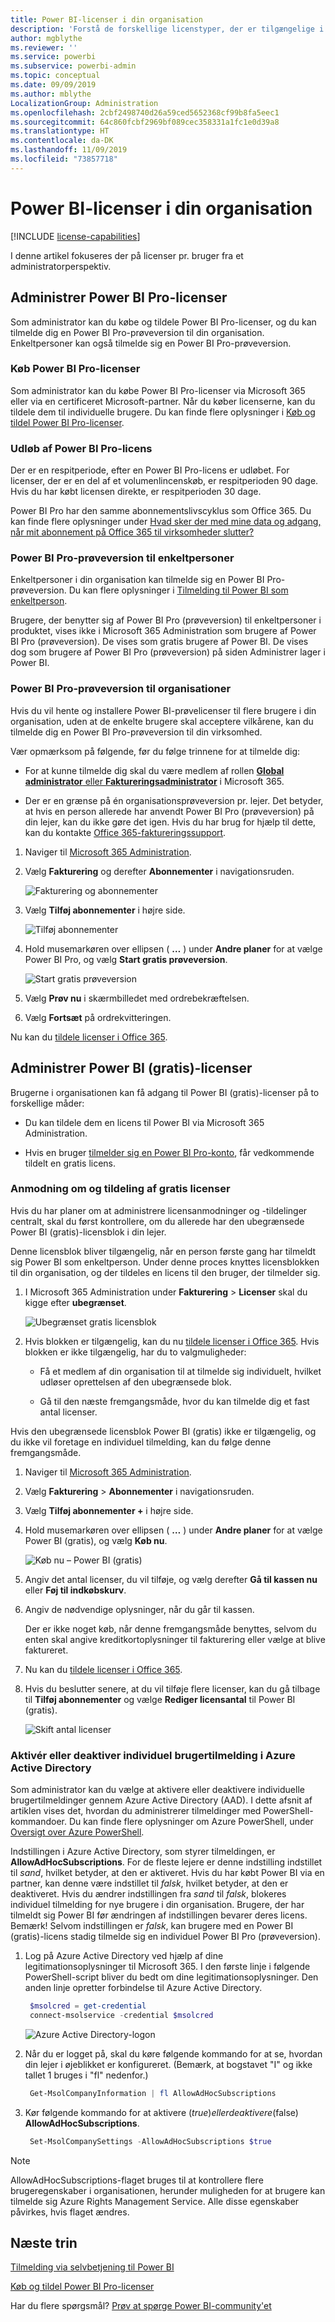 ```yaml
---
title: Power BI-licenser i din organisation
description: 'Forstå de forskellige licenstyper, der er tilgængelige i Power BI: gratis licenser, Power BI Pro og Power BI Premium.'
author: mgblythe
ms.reviewer: ''
ms.service: powerbi
ms.subservice: powerbi-admin
ms.topic: conceptual
ms.date: 09/09/2019
ms.author: mblythe
LocalizationGroup: Administration
ms.openlocfilehash: 2cbf2498740d26a59ced5652368cf99b8fa5eec1
ms.sourcegitcommit: 64c860fcbf2969bf089cec358331a1fc1e0d39a8
ms.translationtype: HT
ms.contentlocale: da-DK
ms.lasthandoff: 11/09/2019
ms.locfileid: "73857718"
---
```

# <a name="power-bi-licensing-in-your-organization"></a>Power BI-licenser i din organisation

[!INCLUDE [license-capabilities](includes/license-capabilities.md)]

I denne artikel fokuseres der på licenser pr. bruger fra et administratorperspektiv.

## <a name="manage-power-bi-pro-licenses"></a>Administrer Power BI Pro-licenser

Som administrator kan du købe og tildele Power BI Pro-licenser, og du kan tilmelde dig en Power BI Pro-prøveversion til din organisation. Enkeltpersoner kan også tilmelde sig en Power BI Pro-prøveversion.

### <a name="purchase-power-bi-pro-licenses"></a>Køb Power BI Pro-licenser

Som administrator kan du købe Power BI Pro-licenser via Microsoft 365 eller via en certificeret Microsoft-partner. Når du køber licenserne, kan du tildele dem til individuelle brugere. Du kan finde flere oplysninger i [Køb og tildel Power BI Pro-licenser](service-admin-purchasing-power-bi-pro.md).

### <a name="power-bi-pro-license-expiration"></a>Udløb af Power BI Pro-licens

Der er en respitperiode, efter en Power BI Pro-licens er udløbet. For licenser, der er en del af et volumenlincenskøb, er respitperioden 90 dage. Hvis du har købt licensen direkte, er respitperioden 30 dage.

Power BI Pro har den samme abonnementslivscyklus som Office 365. Du kan finde flere oplysninger under [Hvad sker der med mine data og adgang, når mit abonnement på Office 365 til virksomheder slutter?](https://support.office.com/article/What-happens-to-my-data-and-access-when-my-Office-365-for-business-subscription-ends-4436582f-211a-45ec-b72e-33647f97d8a3)

### <a name="power-bi-pro-trial-for-individuals"></a>Power BI Pro-prøveversion til enkeltpersoner

Enkeltpersoner i din organisation kan tilmelde sig en Power BI Pro-prøveversion. Du kan flere oplysninger i [Tilmelding til Power BI som enkeltperson](service-self-service-signup-for-power-bi.md).

Brugere, der benytter sig af Power BI Pro (prøveversion) til enkeltpersoner i produktet, vises ikke i Microsoft 365 Administration som brugere af Power BI Pro (prøveversion). De vises som gratis brugere af Power BI. De vises dog som brugere af Power BI Pro (prøveversion) på siden Administrer lager i Power BI.

### <a name="power-bi-pro-trial-for-organizations"></a>Power BI Pro-prøveversion til organisationer

Hvis du vil hente og installere Power BI-prøvelicenser til flere brugere i din organisation, uden at de enkelte brugere skal acceptere vilkårene, kan du tilmelde dig en Power BI Pro-prøveversion til din virksomhed.

Vær opmærksom på følgende, før du følge trinnene for at tilmelde dig:

* For at kunne tilmelde dig skal du være medlem af rollen [**Global administrator** eller **Faktureringsadministrator**](https://support.office.com/article/about-office-365-admin-roles-da585eea-f576-4f55-a1e0-87090b6aaa9d) i Microsoft 365.

* Der er en grænse på én organisationsprøveversion pr. lejer. Det betyder, at hvis en person allerede har anvendt Power BI Pro (prøveversion) på din lejer, kan du ikke gøre det igen. Hvis du har brug for hjælp til dette, kan du kontakte [Office 365-faktureringssupport](https://support.office.microsoft.com/article/contact-support-for-business-products-admin-help-32a17ca7-6fa0-4870-8a8d-e25ba4ccfd4b?CorrelationId=552bbf37-214f-4202-80cb-b94240dcd671).

1. Naviger til [Microsoft 365 Administration](https://portal.office.com/adminportal/home#/homepage).

1. Vælg **Fakturering** og derefter **Abonnementer** i navigationsruden.

   ![Fakturering og abonnementer](media/service-admin-licensing-organization/service-power-bi-pro-in-your-organization-05.png)

1. Vælg **Tilføj abonnementer** i højre side.

   ![Tilføj abonnementer](media/service-admin-licensing-organization/service-power-bi-pro-in-your-organization-06.png)

1. Hold musemarkøren over ellipsen ( **…** ) under **Andre planer** for at vælge Power BI Pro, og vælg **Start gratis prøveversion**.

   ![Start gratis prøveversion](media/service-admin-licensing-organization/service-power-bi-pro-in-your-organization-07.png) 

1. Vælg **Prøv nu** i skærmbilledet med ordrebekræftelsen.

1. Vælg **Fortsæt** på ordrekvitteringen.

Nu kan du [tildele licenser i Office 365](https://support.office.com/article/assign-licenses-to-users-in-office-365-for-business-997596b5-4173-4627-b915-36abac6786dc).

## <a name="manage-power-bi-free-licenses"></a>Administrer Power BI (gratis)-licenser

Brugerne i organisationen kan få adgang til Power BI (gratis)-licenser på to forskellige måder:

* Du kan tildele dem en licens til Power BI via Microsoft 365 Administration.

* Hvis en bruger [tilmelder sig en Power BI Pro-konto](service-self-service-signup-for-power-bi.md), får vedkommende tildelt en gratis licens.

### <a name="requesting-and-assigning-free-licenses"></a>Anmodning om og tildeling af gratis licenser

Hvis du har planer om at administrere licensanmodninger og -tildelinger centralt, skal du først kontrollere, om du allerede har den ubegrænsede Power BI (gratis)-licensblok i din lejer.

Denne licensblok bliver tilgængelig, når en person første gang har tilmeldt sig Power BI som enkeltperson. Under denne proces knyttes licensblokken til din organisation, og der tildeles en licens til den bruger, der tilmelder sig.

1. I Microsoft 365 Administration under **Fakturering** > **Licenser** skal du kigge efter **ubegrænset**.

    ![Ubegrænset gratis licensblok](media/service-admin-licensing-organization/unlimited-licenses.png)

1. Hvis blokken er tilgængelig, kan du nu [tildele licenser i Office 365](https://support.office.com/article/assign-licenses-to-users-in-office-365-for-business-997596b5-4173-4627-b915-36abac6786dc). Hvis blokken er ikke tilgængelig, har du to valgmuligheder:

    * Få et medlem af din organisation til at tilmelde sig individuelt, hvilket udløser oprettelsen af den ubegrænsede blok.

    * Gå til den næste fremgangsmåde, hvor du kan tilmelde dig et fast antal licenser.

Hvis den ubegrænsede licensblok Power BI (gratis) ikke er tilgængelig, og du ikke vil foretage en individuel tilmelding, kan du følge denne fremgangsmåde.

1. Naviger til [Microsoft 365 Administration](https://portal.office.com/admin/default.aspx).

1. Vælg **Fakturering** > **Abonnementer** i navigationsruden.

1. Vælg **Tilføj abonnementer +** i højre side.

1. Hold musemarkøren over ellipsen ( **…** ) under **Andre planer** for at vælge Power BI (gratis), og vælg **Køb nu**.

    ![Køb nu – Power BI (gratis)](media/service-admin-licensing-organization/buy-powerbi-free.png)

1. Angiv det antal licenser, du vil tilføje, og vælg derefter **Gå til kassen nu** eller **Føj til indkøbskurv**.

1. Angiv de nødvendige oplysninger, når du går til kassen.

    Der er ikke noget køb, når denne fremgangsmåde benyttes, selvom du enten skal angive kreditkortoplysninger til fakturering eller vælge at blive faktureret.

1. Nu kan du [tildele licenser i Office 365](https://support.office.com/article/assign-licenses-to-users-in-office-365-for-business-997596b5-4173-4627-b915-36abac6786dc).

1. Hvis du beslutter senere, at du vil tilføje flere licenser, kan du gå tilbage til **Tilføj abonnementer** og vælge **Rediger licensantal** til Power BI (gratis).

    ![Skift antal licenser](media/service-admin-licensing-organization/change-license-quantity.png)

### <a name="enable-or-disable-individual-user-sign-up-in-azure-active-directory"></a>Aktivér eller deaktiver individuel brugertilmelding i Azure Active Directory

Som administrator kan du vælge at aktivere eller deaktivere individuelle brugertilmeldinger gennem Azure Active Directory (AAD). I dette afsnit af artiklen vises det, hvordan du administrerer tilmeldinger med PowerShell-kommandoer. Du kan finde flere oplysninger om Azure PowerShell, under [Oversigt over Azure PowerShell](/powershell/azure/overview).

Indstillingen i Azure Active Directory, som styrer tilmeldingen, er **AllowAdHocSubscriptions**. For de fleste lejere er denne indstilling indstillet til *sand*, hvilket betyder, at den er aktiveret. Hvis du har købt Power BI via en partner, kan denne være indstillet til *falsk*, hvilket betyder, at den er deaktiveret. Hvis du ændrer indstillingen fra *sand* til *falsk*, blokeres individuel tilmelding for nye brugere i din organisation. Brugere, der har tilmeldt sig Power BI før ændringen af indstillingen bevarer deres licens. Bemærk! Selvom indstillingen er *falsk*, kan brugere med en Power BI (gratis)-licens stadig tilmelde sig en individuel Power BI Pro (prøveversion).

1. Log på Azure Active Directory ved hjælp af dine legitimationsoplysninger til Microsoft 365. I den første linje i følgende PowerShell-script bliver du bedt om dine legitimationsoplysninger. Den anden linje opretter forbindelse til Azure Active Directory.

    ```powershell
     $msolcred = get-credential
     connect-msolservice -credential $msolcred
    ```

   ![Azure Active Directory-logon](media/service-admin-licensing-organization/azure-ad-sign-in.png)

1. Når du er logget på, skal du køre følgende kommando for at se, hvordan din lejer i øjeblikket er konfigureret. (Bemærk, at bogstavet "I" og ikke tallet 1 bruges i "fl" nedenfor.)

    ```powershell
     Get-MsolCompanyInformation | fl AllowAdHocSubscriptions 
    ```
1. Kør følgende kommando for at aktivere ($true) eller deaktivere ($false) **AllowAdHocSubscriptions**.

    ```powershell
     Set-MsolCompanySettings -AllowAdHocSubscriptions $true
    ```

> [!NOTE]
> AllowAdHocSubscriptions-flaget bruges til at kontrollere flere brugeregenskaber i organisationen, herunder muligheden for at brugere kan tilmelde sig Azure Rights Management Service. Alle disse egenskaber påvirkes, hvis flaget ændres.

## <a name="next-steps"></a>Næste trin

[Tilmelding via selvbetjening til Power BI](service-self-service-signup-for-power-bi.md)  

[Køb og tildel Power BI Pro-licenser](service-admin-purchasing-power-bi-pro.md)

Har du flere spørgsmål? [Prøv at spørge Power BI-community'et](https://community.powerbi.com/)
